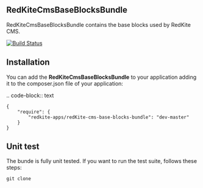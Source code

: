 RedKiteCmsBaseBlocksBundle
--------------------------

RedKiteCmsBaseBlocksBundle contains the base blocks used by RedKite CMS.

[![Build Status](https://secure.travis-ci.org/redkite-blocks/RedKiteCmsBaseBlocksBundle.png)](http://travis-ci.org/redkite-blocks/RedKiteCmsBaseBlocksBundle.png)

Installation
------------

You can add the **RedKiteCmsBaseBlocksBundle** to your application adding it to the composer.json
file of your application:

.. code-block:: text

    {
        "require": {
            "redkite-apps/redKite-cms-base-blocks-bundle": "dev-master"
        }
    }

Unit test
---------

The bunde is fully unit tested. If you want to run the test suite, follows these steps:

    git clone 
    
